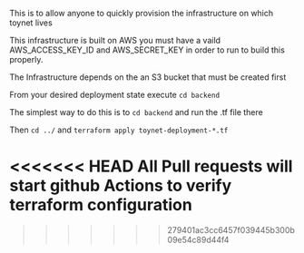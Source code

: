 This is to allow anyone to quickly provision the infrastructure on which toynet lives

This infrastructure is built on AWS you must have a vaild AWS_ACCESS_KEY_ID and AWS_SECRET_KEY 
in order to run to build this properly. 

The Infrastructure depends on the an S3 bucket that must be created first

From your desired deployment state execute `cd backend`

The simplest way to do this is to `cd backend` and run the .tf file there

Then `cd ../` and `terraform apply toynet-deployment-*.tf`

<<<<<<< HEAD
All Pull requests will start github Actions to verify terraform configuration
=======

>>>>>>> 279401ac3cc6457f039445b300b09e54c89d44f4
